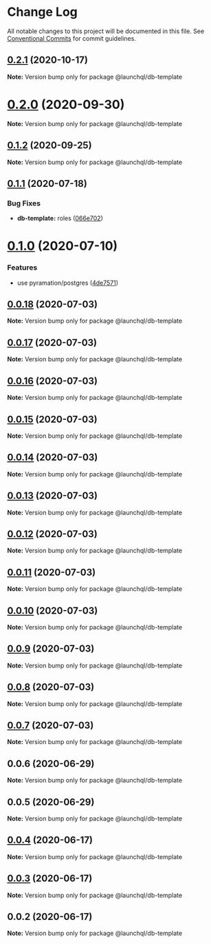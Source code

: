 # Change Log

All notable changes to this project will be documented in this file.
See [Conventional Commits](https://conventionalcommits.org) for commit guidelines.

## [0.2.1](https://github.com/launchql/launchql/compare/@launchql/db-template@0.2.0...@launchql/db-template@0.2.1) (2020-10-17)

**Note:** Version bump only for package @launchql/db-template





# [0.2.0](https://github.com/launchql/launchql/compare/@launchql/db-template@0.1.2...@launchql/db-template@0.2.0) (2020-09-30)

**Note:** Version bump only for package @launchql/db-template





## [0.1.2](https://github.com/launchql/launchql/compare/@launchql/db-template@0.1.1...@launchql/db-template@0.1.2) (2020-09-25)

**Note:** Version bump only for package @launchql/db-template





## [0.1.1](https://github.com/launchql/launchql/compare/@launchql/db-template@0.1.0...@launchql/db-template@0.1.1) (2020-07-18)


### Bug Fixes

* **db-template:** roles ([066e702](https://github.com/launchql/launchql/commit/066e7021126ec9a93b92057aaa2e2fc04d266c65))





# [0.1.0](https://github.com/launchql/launchql/compare/@launchql/db-template@0.0.18...@launchql/db-template@0.1.0) (2020-07-10)


### Features

* use pyramation/postgres ([4de7571](https://github.com/launchql/launchql/commit/4de7571ca1abb80f309cda82582a4f8a4d70fd83))





## [0.0.18](https://github.com/launchql/launchql/compare/@launchql/db-template@0.0.17...@launchql/db-template@0.0.18) (2020-07-03)

**Note:** Version bump only for package @launchql/db-template





## [0.0.17](https://github.com/launchql/launchql/compare/@launchql/db-template@0.0.16...@launchql/db-template@0.0.17) (2020-07-03)

**Note:** Version bump only for package @launchql/db-template





## [0.0.16](https://github.com/launchql/launchql/compare/@launchql/db-template@0.0.15...@launchql/db-template@0.0.16) (2020-07-03)

**Note:** Version bump only for package @launchql/db-template





## [0.0.15](https://github.com/launchql/launchql/compare/@launchql/db-template@0.0.14...@launchql/db-template@0.0.15) (2020-07-03)

**Note:** Version bump only for package @launchql/db-template





## [0.0.14](https://github.com/launchql/launchql/compare/@launchql/db-template@0.0.13...@launchql/db-template@0.0.14) (2020-07-03)

**Note:** Version bump only for package @launchql/db-template





## [0.0.13](https://github.com/launchql/launchql/compare/@launchql/db-template@0.0.12...@launchql/db-template@0.0.13) (2020-07-03)

**Note:** Version bump only for package @launchql/db-template





## [0.0.12](https://github.com/launchql/launchql/compare/@launchql/db-template@0.0.11...@launchql/db-template@0.0.12) (2020-07-03)

**Note:** Version bump only for package @launchql/db-template





## [0.0.11](https://github.com/launchql/launchql/compare/@launchql/db-template@0.0.10...@launchql/db-template@0.0.11) (2020-07-03)

**Note:** Version bump only for package @launchql/db-template





## [0.0.10](https://github.com/launchql/launchql/compare/@launchql/db-template@0.0.9...@launchql/db-template@0.0.10) (2020-07-03)

**Note:** Version bump only for package @launchql/db-template





## [0.0.9](https://github.com/launchql/launchql/compare/@launchql/db-template@0.0.8...@launchql/db-template@0.0.9) (2020-07-03)

**Note:** Version bump only for package @launchql/db-template





## [0.0.8](https://github.com/launchql/launchql/compare/@launchql/db-template@0.0.7...@launchql/db-template@0.0.8) (2020-07-03)

**Note:** Version bump only for package @launchql/db-template





## [0.0.7](https://github.com/launchql/launchql/compare/@launchql/db-template@0.0.6...@launchql/db-template@0.0.7) (2020-07-03)

**Note:** Version bump only for package @launchql/db-template





## 0.0.6 (2020-06-29)

**Note:** Version bump only for package @launchql/db-template





## 0.0.5 (2020-06-29)

**Note:** Version bump only for package @launchql/db-template





## [0.0.4](https://github.com/launchql/launchql/compare/@launchql/db-template@0.0.3...@launchql/db-template@0.0.4) (2020-06-17)

**Note:** Version bump only for package @launchql/db-template





## [0.0.3](https://github.com/launchql/launchql/compare/@launchql/db-template@0.0.2...@launchql/db-template@0.0.3) (2020-06-17)

**Note:** Version bump only for package @launchql/db-template





## 0.0.2 (2020-06-17)

**Note:** Version bump only for package @launchql/db-template
